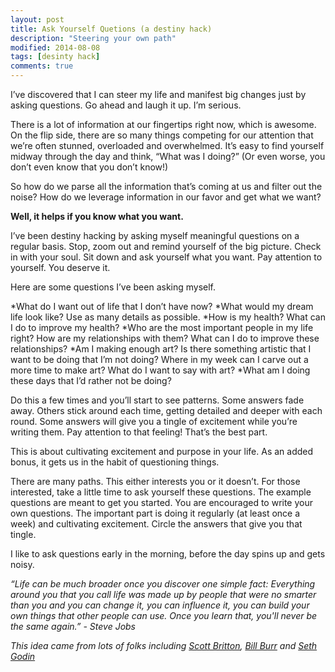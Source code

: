 ```yaml
---
layout: post
title: Ask Yourself Quetions (a destiny hack)
description: "Steering your own path"
modified: 2014-08-08
tags: [desinty hack]
comments: true
---
```


I’ve discovered that I can steer my life and manifest big changes just by asking questions.  Go ahead and laugh it up.  I’m serious.

There is a lot of information at our fingertips right now, which is awesome.  On the flip side, there are so many things competing for our attention that we’re often stunned, overloaded and overwhelmed.  It’s easy to find yourself midway through the day and think, “What was I doing?” (Or even worse, you don’t even know that you don’t know!)

So how do we parse all the information that’s coming at us and filter out the noise?  How do we leverage information in our favor and get what we want?

**Well, it helps if you know what you want.**

I’ve been destiny hacking by asking myself meaningful questions on a regular basis.  Stop, zoom out and remind yourself of the big picture.  Check in with your soul.  Sit down and ask yourself what you want.  Pay attention to yourself.  You deserve it.

Here are some questions I’ve been asking myself.

*What do I want out of life that I don’t have now?
*What would my dream life look like?  Use as many details as possible.
*How is my health?  What can I do to improve my health?
*Who are the most important people in my life right?  How are my relationships with them?  What can I do to improve these relationships?
*Am I making enough art?  Is there something artistic that I want to be doing that I’m not doing?  Where in my week can I carve out a more time to make art?  What do I want to say with art?
*What am I doing these days that I’d rather not be doing?

Do this a few times and you’ll start to see patterns.  Some answers fade away.  Others stick around each time, getting detailed and deeper with each round.  Some answers will give you a tingle of excitement while you’re writing them.  Pay attention to that feeling!  That’s the best part.

This is about cultivating excitement and purpose in your life.  As an added bonus, it gets us in the habit of questioning things.

There are many paths.  This either interests you or it doesn’t.  For those interested, take a little time to ask yourself these questions.  The example questions are meant to get you started.  You are encouraged to write your own questions.  The important part is doing it regularly (at least once a week) and cultivating excitement.  Circle the answers that give you that tingle.

I like to ask questions early in the morning, before the day spins up and gets noisy.

*“Life can be much broader once you discover one simple fact: Everything around you that you call life was made up by people that were no smarter than you and you can change it, you can influence it, you can build your own things that other people can use.   Once you learn that, you'll never be the same again.” - Steve Jobs*

*This idea came from lots of folks including [Scott Britton](http://life-longlearner.com/), [Bill Burr](http://www.billburr.com/) and [Seth Godin](http://www.sethgodin.com/sg/)*
